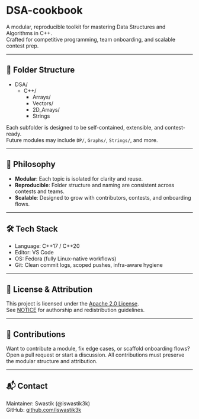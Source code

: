 # DSA-cookbook

A modular, reproducible toolkit for mastering Data Structures and Algorithms in C++.  
Crafted for competitive programming, team onboarding, and scalable contest prep.

---

## 📁 Folder Structure

- DSA/
  - C++/
    - Arrays/
    - Vectors/
    - 2D_Arrays/
    - Strings

Each subfolder is designed to be self-contained, extensible, and contest-ready.  
Future modules may include `DP/`, `Graphs/`, `Strings/`, and more.

---

## 🧠 Philosophy

- **Modular**: Each topic is isolated for clarity and reuse.
- **Reproducible**: Folder structure and naming are consistent across contests and teams.
- **Scalable**: Designed to grow with contributors, contests, and onboarding flows.

---

## 🛠️ Tech Stack

- Language: C++17 / C++20
- Editor: VS Code
- OS: Fedora (fully Linux-native workflows)
- Git: Clean commit logs, scoped pushes, infra-aware hygiene

---

## 📜 License & Attribution

This project is licensed under the [Apache 2.0 License](./LICENSE).  
See [NOTICE](./NOTICE) for authorship and redistribution guidelines.

---

## 🤝 Contributions

Want to contribute a module, fix edge cases, or scaffold onboarding flows?  
Open a pull request or start a discussion. All contributions must preserve the modular structure and attribution.

---

## 📬 Contact

Maintainer: Swastik (@iswastik3k)  
GitHub: [github.com/iswastik3k](https://github.com/iswastik3k)

